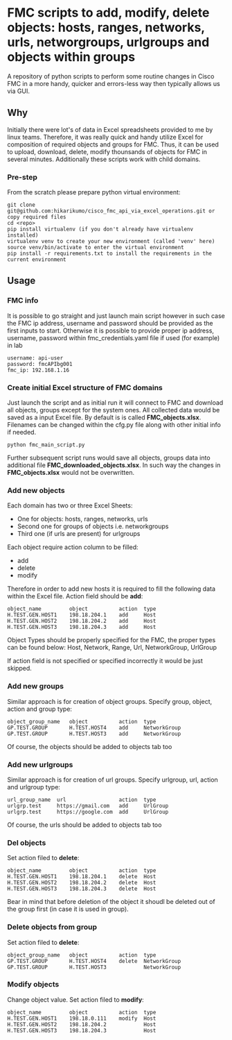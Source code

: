 # **FMC scripts to add, modify, delete objects: hosts, ranges, networks, urls, networgroups, urlgroups and objects within groups**

A repository of python scripts to perform some routine changes in Cisco FMC in a more handy, quicker and errors-less way then typically allows  us via GUI.

## Why

Initially there were lot's of data in Excel spreadsheets provided to me by linux teams. Therefore, it was really quick and handy utilize Excel for composition of required objects and groups for FMC. Thus, it can be used to upload, download, delete, modify thounsands of objects for FMC in several minutes.
Additionally these scripts work with child domains. 

### Pre-step

From the scratch please prepare python virtual environment:

```
git clone git@github.com:hikarikumo/cisco_fmc_api_via_excel_operations.git or copy required files
cd <repo>
pip install virtualenv (if you don't already have virtualenv installed)
virtualenv venv to create your new environment (called 'venv' here)
source venv/bin/activate to enter the virtual environment
pip install -r requirements.txt to install the requirements in the current environment
```

## Usage

### FMC info

It is possible to go straight and just launch main script however in such case the FMC ip address, username and password should be provided as the first inputs to start.
Otherwise it is possible to provide proper ip address, username, password within fmc_credentials.yaml file if used (for example) in lab

```---
username: api-user
password: fmcAPIbg001
fmc_ip: 192.168.1.16
```

### Create initial Excel structure of FMC domains

Just launch the script and as initial run it will connect to FMC and download all objects, groups except for the system ones.
All collected data would be saved as a input Excel file.
By default is is called **FMC_objects.xlsx**.
Filenames can be changed within the cfg.py file along with other initial info if needed.

```Launch
python fmc_main_script.py
```

Further subsequent script runs would save all objects, groups data into additional file **FMC_downloaded_objects.xlsx**.
In such way the changes in **FMC_objects.xlsx** would not be overwritten.

### Add new objects

Each domain has two or three Excel Sheets:

* One for objects: hosts, ranges, networks, urls
* Second one for groups of objects i.e. networkgroups
* Third one (if urls are present) for urlgroups

Each object require action column to be filled:

* add
* delete
* modify

Therefore in order to add new hosts it is required to fill the following data within the Excel file. Action field should be **add**:

```
object_name	        object	        action	type
H.TEST.GEN.HOST1	198.18.204.1	add 	Host
H.TEST.GEN.HOST2	198.18.204.2	add	    Host
H.TEST.GEN.HOST3	198.18.204.3	add	    Host
```

Object Types should be properly specified for the FMC, the proper types can be found below:
Host, Network, Range, Url, NetworkGroup, UrlGroup

If action field is not specified or specified incorrectly it would be just skipped.

### Add new groups

Similar approach is for creation of object groups. Specify group, object, action and group type:

```
object_group_name	object	        action	type
GP.TEST.GROUP   	H.TEST.HOST4	add	    NetworkGroup
GP.TEST.GROUP   	H.TEST.HOST3	add	    NetworkGroup
```

Of course, the objects should be added to objects tab too

### Add new urlgroups

Similar approach is for creation of url groups. Specify urlgroup, url, action and urlgroup type:

```
url_group_name	url	                action	type
urlgrp.test	    https://gmail.com	add	    UrlGroup
urlgrp.test	    https://google.com	add	    UrlGroup
```

Of course, the urls should be added to objects tab too

### Del objects

Set action filed to **delete**:

```
object_name	        object	        action	type
H.TEST.GEN.HOST1	198.18.204.1	delete 	Host
H.TEST.GEN.HOST2	198.18.204.2	delete  Host
H.TEST.GEN.HOST3	198.18.204.3	delete  Host
```

Bear in mind that before deletion of the object it shoudl be deleted out of the group first (in case it is used in group).

### Delete objects from group

Set action filed to **delete**:

```
object_group_name	object	        action	type
GP.TEST.GROUP   	H.TEST.HOST4	delete	NetworkGroup
GP.TEST.GROUP   	H.TEST.HOST3		    NetworkGroup
```

### Modify objects

Change object value. Set action filed to **modify**:

```
object_name	        object	        action	type
H.TEST.GEN.HOST1	198.18.0.111	modify 	Host
H.TEST.GEN.HOST2	198.18.204.2	        Host
H.TEST.GEN.HOST3	198.18.204.3	        Host
```

